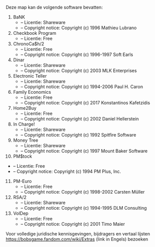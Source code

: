 ﻿Deze map kan de volgende software bevatten:

1. BaNK
   - – Licentie: Shareware
   - – Copyright notice: Copyright (c) 1996 Mathieu Lubrano
2. Checkbook Program
   - – Licentie: Free
3. ChronoCa$h/2
   - – Licentie: Free
   - – Copyright notice: Copyright (c) 1996-1997 Soft Earls
4. Dinar
   - – Licentie: Shareware
   - – Copyright notice: Copyright (c) 2003 MLK Enterprises
5. Electronic Teller
   - – Licentie: Shareware
   - – Copyright notice: Copyright (c) 1994-2006 Paul H. Caron
6. Family Economics
   - – Licentie: Free
   - – Copyright notice: Copyright (c) 2017 Konstantinos Kafetzidis
7. Home2Buy
   - – Licentie: Free
   - – Copyright notice: Copyright (c) 2002 Daniel Hellerstein
8. In Charge!
   - – Licentie: Shareware
   - – Copyright notice: Copyright (c) 1992 Spitfire Software
9. Money Tree
   - – Licentie: Shareware
   - – Copyright notice: Copyright (c) 1997 Mount Baker Software
10. PM$tock
   - – Licentie: Free
   - – Copyright notice: Copyright (c) 1994 PM Plus, Inc.
11. PM-Euro
    - – Licentie: Free
    - – Copyright notice: Copyright (c) 1998-2002 Carsten Müller
12. RSA/2
    - – Licentie: Shareware
    - – Copyright notice: Copyright (c) 1994-1995 DLM Consulting
13. VolDep
    - – Licentie: Free
    - – Copyright notice: Copyright (c) 2001 Timo Maier

Voor volledige juridische kennisgevingen, bijdragers en vertaal lijsten https://bobsgame.fandom.com/wiki/Extras (link in Engels) bezoeken